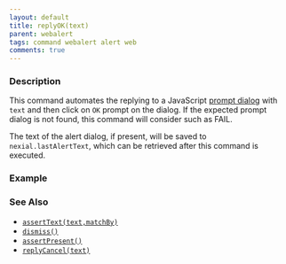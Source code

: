 ```yaml
---
layout: default
title: replyOK(text)
parent: webalert
tags: command webalert alert web
comments: true
---
```



### Description
This command automates the replying to a JavaScript 
<a href="https://developer.mozilla.org/en-US/docs/Web/API/Window/prompt" class="external-link" target="_nexial_external">prompt dialog</a> 
with `text` and then click on `OK` prompt on the dialog. If the expected prompt dialog is not found, this command
will consider such as FAIL.
 
The text of the alert dialog, if present, will be saved to `nexial.lastAlertText`, which can be retrieved after this 
command is executed.


### Example



### See Also
- [`assertText(text,matchBy)`](assertText(text,matchBy))
- [`dismiss()`](dismiss())
- [`assertPresent()`](assertPresent())
- [`replyCancel(text)`](replyCancel(text))
